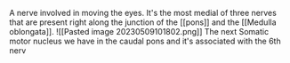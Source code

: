 A nerve involved in moving the eyes. It's the most medial of three nerves that are present right along the junction of the [[pons]] and the [[Medulla oblongata]].
![[Pasted image 20230509101802.png]]
The next Somatic motor nucleus we have in the caudal pons and it's associated with the 6th nerv
